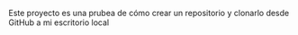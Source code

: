 Este proyecto es una prubea de cómo crear un repositorio y clonarlo desde GitHub a mi escritorio local
